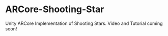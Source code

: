 # ARCore-Shooting-Star

Unity ARCore Implementation of Shooting Stars. Video and Tutorial coming soon!
